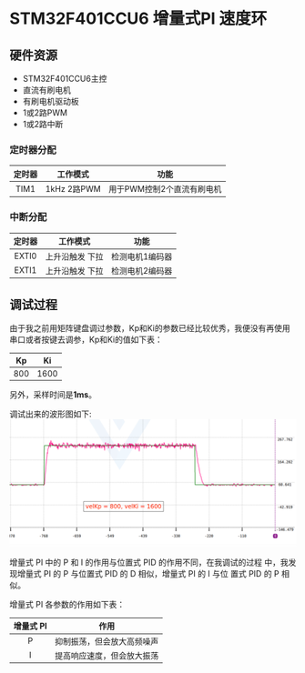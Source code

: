 # STM32F401CCU6	增量式PI 速度环

## 硬件资源

- STM32F401CCU6主控
- 直流有刷电机
- 有刷电机驱动板
- 1或2路PWM
- 1或2路中断

### 定时器分配

| 定时器 | 工作模式 | 功能 |
|:-:|:-:|:-:|
| TIM1 | 1kHz 2路PWM | 用于PWM控制2个直流有刷电机 |

### 中断分配

| 定时器 | 工作模式 | 功能 |
|:-:|:-:|:-:|
| EXTI0 | 上升沿触发  下拉 | 检测电机1编码器 |
| EXTI1 | 上升沿触发  下拉 | 检测电机2编码器 |

## 调试过程
由于我之前用矩阵键盘调过参数，Kp和Ki的参数已经比较优秀，我便没有再使用串口或者按键去调参，Kp和Ki的值如下表：

|Kp|Ki|
|:-:|:-:|
|800|1600|

另外，采样时间是**1ms**。

调试出来的波形图如下:
![增量式PI的波形图.png](./Pictures/增量式PI波形图.png)

增量式 PI 中的 P 和 I 的作用与位置式 PID 的作用不同，在我调试的过程
中，我发现增量式 PI 的 P 与位置式 PID 的 D 相似，增量式 PI 的 I 与位
置式 PID 的 P 相似。

增量式 PI 各参数的作用如下表：


|增量式 PI|作用
|:-:|:-:|
|P|抑制振荡，但会放大高频噪声|
|I|提高响应速度，但会放大振荡|
